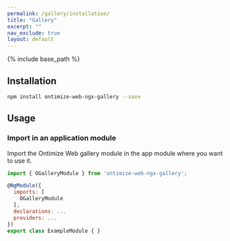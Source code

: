 ```yaml
---
permalink: /gallery/installation/
title: "Gallery"
excerpt: ""
nav_exclude: true
layout: default
---
```

{% include base_path %}

## Installation

```bash
npm install ontimize-web-ngx-gallery --save
```

## Usage
<!--
### Configure angular-cli.json dependencies

You must add the module styles definition in your '*.angular-cli.json*' file styles array:

```bash
...
"styles": [
  ...
  "../node_modules/ontimize-web-ngx-gallery/styles.scss",
  ....
],
...
```

### Add the library theming
In your application '*app.scss*' file you should add the library theme.

```bash
...
@import 'node_modules/ontimize-web-ngx-gallery/o-gallery-theme.scss';
@include o-gallery-theme($theme);
...
```
-->
### Import in an application module

Import the Ontimize Web gallery module in the app module where you want to use it.

```javascript
import { OGalleryModule } from 'ontimize-web-ngx-gallery';

@NgModule({
  imports: [
    OGalleryModule
  ],
  declarations: ...
  providers: ...
})
export class ExampleModule { }
```
